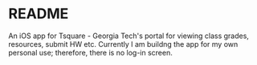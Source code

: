 # README
An iOS app for Tsquare - Georgia Tech's portal for viewing class grades, resources, submit HW etc. Currently I am buildng the app for my own personal use; therefore, there is no log-in screen.